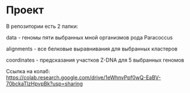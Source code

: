 # Проект

В репозитории есть 2 папки:

data - геномы пяти выбранных мной организмов рода Paracoccus

alignments - все белковые выравнивания для выбранных кластеров

coordinates - предсказания участков Z-DNA для 5 выбранных геномов

Ссылка на колаб: https://colab.research.google.com/drive/1eWhnvPpf0wQ-EaBV-70bckaTlzHpvpBk?usp=sharing

